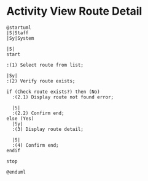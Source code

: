 # Activity View Route Detail

```plantuml
@startuml
|S|Staff
|Sy|System

|S|
start

:(1) Select route from list;

|Sy|
:(2) Verify route exists;

if (Check route exists?) then (No)
  :(2.1) Display route not found error;

  |S|
  :(2.2) Confirm end;
else (Yes)
  |Sy|
  :(3) Display route detail;

  |S|
  :(4) Confirm end;
endif

stop

@enduml
```

<!-- diagram id="activity-manage-routes-view-route-detail" -->
